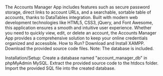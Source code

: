 The Accounts Manager App includes features such as secure password storage, direct links to account URLs, and a searchable, sortable table of accounts, thanks to DataTables integration. Built with modern web development technologies like HTML5, CSS3, jQuery, and Font Awesome, this application ensures a smooth and intuitive user experience. Whether you need to quickly view, edit, or delete an account, the Accounts Manager App provides a comprehensive solution to keep your online credentials organized and accessible.
How to Run?
Download and Install XAMPP.
Download the provided source code files.
Note: The database is included.

Installation/Setup:
Create a database named "account_manager_db" in phpMyAdmin  MySQL.
Extract the provided source code to the htdocs folder.
Import the provided  SQL file into the created  database.
